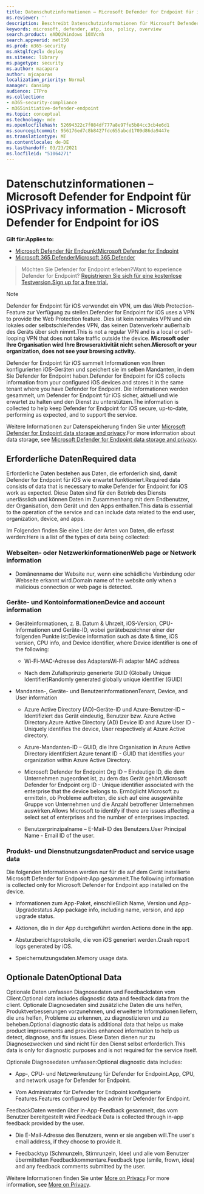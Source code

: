 ```yaml
---
title: Datenschutzinformationen – Microsoft Defender for Endpoint für iOS
ms.reviewer: ''
description: Beschreibt Datenschutzinformationen für Microsoft Defender for Endpoint für iOS
keywords: microsoft, defender, atp, ios, policy, overview
search.product: eADQiWindows 10XVcnh
search.appverid: met150
ms.prod: m365-security
ms.mktglfcycl: deploy
ms.sitesec: library
ms.pagetype: security
ms.author: macapara
author: mjcaparas
localization_priority: Normal
manager: dansimp
audience: ITPro
ms.collection:
- m365-security-compliance
- m365initiative-defender-endpoint
ms.topic: conceptual
ms.technology: mde
ms.openlocfilehash: 52694322c7f084df777a8e97fe5b84cc3cb4e6d1
ms.sourcegitcommit: 956176ed7c8b8427fdc655abcd1709d86da9447e
ms.translationtype: MT
ms.contentlocale: de-DE
ms.lasthandoff: 03/23/2021
ms.locfileid: "51064271"
---
```

# <a name="privacy-information---microsoft-defender-for-endpoint-for-ios"></a><span data-ttu-id="e49d5-104">Datenschutzinformationen – Microsoft Defender for Endpoint für iOS</span><span class="sxs-lookup"><span data-stu-id="e49d5-104">Privacy information - Microsoft Defender for Endpoint for iOS</span></span>

<span data-ttu-id="e49d5-105">**Gilt für:**</span><span class="sxs-lookup"><span data-stu-id="e49d5-105">**Applies to:**</span></span>
- [<span data-ttu-id="e49d5-106">Microsoft Defender für Endpunkt</span><span class="sxs-lookup"><span data-stu-id="e49d5-106">Microsoft Defender for Endpoint</span></span>](https://go.microsoft.com/fwlink/p/?linkid=2146631)
- [<span data-ttu-id="e49d5-107">Microsoft 365 Defender</span><span class="sxs-lookup"><span data-stu-id="e49d5-107">Microsoft 365 Defender</span></span>](https://go.microsoft.com/fwlink/?linkid=2118804)

> <span data-ttu-id="e49d5-108">Möchten Sie Defender for Endpoint erleben?</span><span class="sxs-lookup"><span data-stu-id="e49d5-108">Want to experience Defender for Endpoint?</span></span> [<span data-ttu-id="e49d5-109">Registrieren Sie sich für eine kostenlose Testversion.</span><span class="sxs-lookup"><span data-stu-id="e49d5-109">Sign up for a free trial.</span></span>](https://www.microsoft.com/microsoft-365/windows/microsoft-defender-atp?ocid=docs-wdatp-investigateip-abovefoldlink)

> [!NOTE]
> <span data-ttu-id="e49d5-110">Defender for Endpoint für iOS verwendet ein VPN, um das Web Protection-Feature zur Verfügung zu stellen.</span><span class="sxs-lookup"><span data-stu-id="e49d5-110">Defender for Endpoint for iOS uses a VPN to provide the Web Protection feature.</span></span> <span data-ttu-id="e49d5-111">Dies ist kein normales VPN und ein lokales oder selbstschleifendes VPN, das keinen Datenverkehr außerhalb des Geräts über sich nimmt.</span><span class="sxs-lookup"><span data-stu-id="e49d5-111">This is not a regular VPN and is a local or self-looping VPN that does not take traffic outside the device.</span></span> <span data-ttu-id="e49d5-112">**Microsoft oder Ihre Organisation wird Ihre Browseraktivität nicht sehen.**</span><span class="sxs-lookup"><span data-stu-id="e49d5-112">**Microsoft or your organization, does not see your browsing activity.**</span></span>

<span data-ttu-id="e49d5-113">Defender for Endpoint für iOS sammelt Informationen von Ihren konfigurierten iOS-Geräten und speichert sie im selben Mandanten, in dem Sie Defender for Endpoint haben.</span><span class="sxs-lookup"><span data-stu-id="e49d5-113">Defender for Endpoint for iOS collects information from your configured iOS devices and stores it in the same tenant where you have Defender for Endpoint.</span></span> <span data-ttu-id="e49d5-114">Die Informationen werden gesammelt, um Defender for Endpoint für iOS sicher, aktuell und wie erwartet zu halten und den Dienst zu unterstützen.</span><span class="sxs-lookup"><span data-stu-id="e49d5-114">The information is collected to help keep Defender for Endpoint for iOS secure, up-to-date, performing as expected, and to support the service.</span></span>

<span data-ttu-id="e49d5-115">Weitere Informationen zur Datenspeicherung finden Sie unter [Microsoft Defender for Endpoint data storage and privacy](data-storage-privacy.md).</span><span class="sxs-lookup"><span data-stu-id="e49d5-115">For more information about data storage, see [Microsoft Defender for Endpoint data storage and privacy](data-storage-privacy.md).</span></span>

## <a name="required-data"></a><span data-ttu-id="e49d5-116">Erforderliche Daten</span><span class="sxs-lookup"><span data-stu-id="e49d5-116">Required data</span></span> 

<span data-ttu-id="e49d5-117">Erforderliche Daten bestehen aus Daten, die erforderlich sind, damit Defender for Endpoint für iOS wie erwartet funktioniert.</span><span class="sxs-lookup"><span data-stu-id="e49d5-117">Required data consists of data that is necessary to make Defender for Endpoint for iOS work as expected.</span></span> <span data-ttu-id="e49d5-118">Diese Daten sind für den Betrieb des Diensts unerlässlich und können Daten im Zusammenhang mit dem Endbenutzer, der Organisation, dem Gerät und den Apps enthalten.</span><span class="sxs-lookup"><span data-stu-id="e49d5-118">This data is essential to the operation of the service and can include data related to the end user, organization, device, and apps.</span></span> 

<span data-ttu-id="e49d5-119">Im Folgenden finden Sie eine Liste der Arten von Daten, die erfasst werden:</span><span class="sxs-lookup"><span data-stu-id="e49d5-119">Here is a list of the types of data being collected:</span></span> 

### <a name="web-page-or-network-information"></a><span data-ttu-id="e49d5-120">Webseiten- oder Netzwerkinformationen</span><span class="sxs-lookup"><span data-stu-id="e49d5-120">Web page or Network information</span></span> 

- <span data-ttu-id="e49d5-121">Domänenname der Website nur, wenn eine schädliche Verbindung oder Webseite erkannt wird.</span><span class="sxs-lookup"><span data-stu-id="e49d5-121">Domain name of the website only when a malicious connection or web page is detected.</span></span> 

### <a name="device-and-account-information"></a><span data-ttu-id="e49d5-122">Geräte- und Kontoinformationen</span><span class="sxs-lookup"><span data-stu-id="e49d5-122">Device and account information</span></span> 

- <span data-ttu-id="e49d5-123">Geräteinformationen, z. B. Datum & Uhrzeit, iOS-Version, CPU-Informationen und Geräte-ID, wobei gerätebezeichner einer der folgenden Punkte ist:</span><span class="sxs-lookup"><span data-stu-id="e49d5-123">Device information such as date & time, iOS version, CPU info, and Device identifier, where Device identifier is one of the following:</span></span> 

    - <span data-ttu-id="e49d5-124">Wi-Fi-MAC-Adresse des Adapters</span><span class="sxs-lookup"><span data-stu-id="e49d5-124">Wi-Fi adapter MAC address</span></span> 

    - <span data-ttu-id="e49d5-125">Nach dem Zufallsprinzip generierte GUID (Globally Unique Identifier)</span><span class="sxs-lookup"><span data-stu-id="e49d5-125">Randomly generated globally unique identifier (GUID)</span></span> 

- <span data-ttu-id="e49d5-126">Mandanten-, Geräte- und Benutzerinformationen</span><span class="sxs-lookup"><span data-stu-id="e49d5-126">Tenant, Device, and User information</span></span> 

    - <span data-ttu-id="e49d5-127">Azure Active Directory (AD)-Geräte-ID und Azure-Benutzer-ID – Identifiziert das Gerät eindeutig, Benutzer bzw. Azure Active Directory.</span><span class="sxs-lookup"><span data-stu-id="e49d5-127">Azure Active Directory (AD) Device ID and Azure User ID - Uniquely identifies the device, User respectively at Azure Active directory.</span></span> 

    - <span data-ttu-id="e49d5-128">Azure-Mandanten-ID – GUID, die Ihre Organisation in Azure Active Directory identifiziert.</span><span class="sxs-lookup"><span data-stu-id="e49d5-128">Azure tenant ID - GUID that identifies your organization within Azure Active Directory.</span></span> 

    - <span data-ttu-id="e49d5-129">Microsoft Defender for Endpoint Org ID – Eindeutige ID, die dem Unternehmen zugeordnet ist, zu dem das Gerät gehört.</span><span class="sxs-lookup"><span data-stu-id="e49d5-129">Microsoft Defender for Endpoint org ID - Unique identifier associated with the enterprise that the device belongs to.</span></span> <span data-ttu-id="e49d5-130">Ermöglicht Microsoft zu ermitteln, ob Probleme auftreten, die sich auf eine ausgewählte Gruppe von Unternehmen und die Anzahl betroffener Unternehmen auswirken.</span><span class="sxs-lookup"><span data-stu-id="e49d5-130">Allows Microsoft to identify if there are issues affecting a select set of enterprises and the number of enterprises impacted.</span></span> 

    - <span data-ttu-id="e49d5-131">Benutzerprinzipalname – E-Mail-ID des Benutzers.</span><span class="sxs-lookup"><span data-stu-id="e49d5-131">User Principal Name - Email ID of the user.</span></span> 

### <a name="product-and-service-usage-data"></a><span data-ttu-id="e49d5-132">Produkt- und Dienstnutzungsdaten</span><span class="sxs-lookup"><span data-stu-id="e49d5-132">Product and service usage data</span></span> 

<span data-ttu-id="e49d5-133">Die folgenden Informationen werden nur für die auf dem Gerät installierte Microsoft Defender for Endpoint-App gesammelt.</span><span class="sxs-lookup"><span data-stu-id="e49d5-133">The following information is collected only for Microsoft Defender for Endpoint app installed on the device.</span></span> 

- <span data-ttu-id="e49d5-134">Informationen zum App-Paket, einschließlich Name, Version und App-Upgradestatus.</span><span class="sxs-lookup"><span data-stu-id="e49d5-134">App package info, including name, version, and app upgrade status.</span></span> 

- <span data-ttu-id="e49d5-135">Aktionen, die in der App durchgeführt werden.</span><span class="sxs-lookup"><span data-stu-id="e49d5-135">Actions done in the app.</span></span> 

- <span data-ttu-id="e49d5-136">Absturzberichtsprotokolle, die von iOS generiert werden.</span><span class="sxs-lookup"><span data-stu-id="e49d5-136">Crash report logs generated by iOS.</span></span> 

- <span data-ttu-id="e49d5-137">Speichernutzungsdaten.</span><span class="sxs-lookup"><span data-stu-id="e49d5-137">Memory usage data.</span></span> 

## <a name="optional-data"></a><span data-ttu-id="e49d5-138">Optionale Daten</span><span class="sxs-lookup"><span data-stu-id="e49d5-138">Optional Data</span></span> 

<span data-ttu-id="e49d5-139">Optionale Daten umfassen Diagnosedaten und Feedbackdaten vom Client.</span><span class="sxs-lookup"><span data-stu-id="e49d5-139">Optional data includes diagnostic data and feedback data from the client.</span></span> <span data-ttu-id="e49d5-140">Optionale Diagnosedaten sind zusätzliche Daten die uns helfen, Produktverbesserungen vorzunehmen, und erweiterte Informationen liefern, die uns helfen, Probleme zu erkennen, zu diagnostizieren und zu beheben.</span><span class="sxs-lookup"><span data-stu-id="e49d5-140">Optional diagnostic data is additional data that helps us make product improvements and provides enhanced information to help us detect, diagnose, and fix issues.</span></span> <span data-ttu-id="e49d5-141">Diese Daten dienen nur zu Diagnosezwecken und sind nicht für den Dienst selbst erforderlich.</span><span class="sxs-lookup"><span data-stu-id="e49d5-141">This data is only for diagnostic purposes and is not required for the service itself.</span></span> 

<span data-ttu-id="e49d5-142">Optionale Diagnosedaten umfassen:</span><span class="sxs-lookup"><span data-stu-id="e49d5-142">Optional diagnostic data includes:</span></span> 

- <span data-ttu-id="e49d5-143">App-, CPU- und Netzwerknutzung für Defender for Endpoint.</span><span class="sxs-lookup"><span data-stu-id="e49d5-143">App, CPU, and network usage for Defender for Endpoint.</span></span> 

- <span data-ttu-id="e49d5-144">Vom Administrator für Defender for Endpoint konfigurierte Features.</span><span class="sxs-lookup"><span data-stu-id="e49d5-144">Features configured by the admin for Defender for Endpoint.</span></span> 

<span data-ttu-id="e49d5-145">FeedbackDaten werden über in-App-Feedback gesammelt, das vom Benutzer bereitgestellt wird.</span><span class="sxs-lookup"><span data-stu-id="e49d5-145">Feedback Data is collected through in-app feedback provided by the user.</span></span> 

- <span data-ttu-id="e49d5-146">Die E-Mail-Adresse des Benutzers, wenn er sie angeben will.</span><span class="sxs-lookup"><span data-stu-id="e49d5-146">The user's email address, if they choose to provide it.</span></span>

- <span data-ttu-id="e49d5-147">Feedbacktyp (Schmunzeln, Stirnrunzeln, Idee) und alle vom Benutzer übermittelten Feedbackkommentare.</span><span class="sxs-lookup"><span data-stu-id="e49d5-147">Feedback type (smile, frown, idea) and any feedback comments submitted by the user.</span></span> 

<span data-ttu-id="e49d5-148">Weitere Informationen finden Sie unter [More on Privacy](https://aka.ms/mdatpiosprivacystatement).</span><span class="sxs-lookup"><span data-stu-id="e49d5-148">For more information, see [More on Privacy](https://aka.ms/mdatpiosprivacystatement).</span></span>


